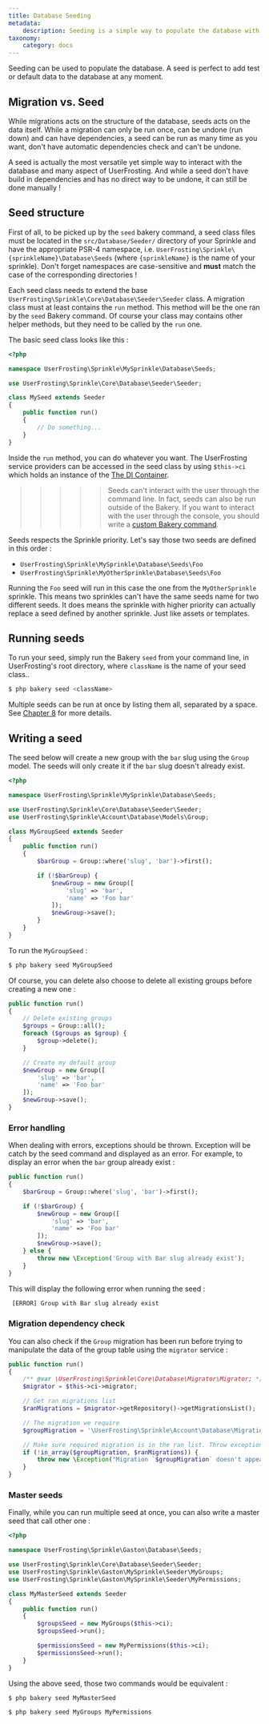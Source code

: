 ```yaml
---
title: Database Seeding
metadata:
    description: Seeding is a simple way to populate the database with default data.
taxonomy:
    category: docs
---
```


Seeding can be used to populate the database. A seed is perfect to add test or default data to the database at any moment.

## Migration vs. Seed

While migrations acts on the structure of the database, seeds acts on the data itself. While a migration can only be run once, can be undone (run down) and can have dependencies, a seed can be run as many time as you want, don't have automatic dependencies check and can't be undone.

A seed is actually the most versatile yet simple way to interact with the database and many aspect of UserFrosting. And while a seed don't have build in dependencies and has no direct way to be undone, it can still be done manually !

## Seed structure

First of all, to be picked up by the `seed` bakery command, a seed class files must be located in the `src/Database/Seeder/` directory of your Sprinkle and have the appropriate PSR-4 namespace, i.e. `UserFrosting\Sprinkle\{sprinkleName}\Database\Seeds` (where `{sprinkleName}` is the name of your sprinkle). Don't forget namespaces are case-sensitive and **must** match the case of the corresponding directories !

Each seed class needs to extend the base `UserFrosting\Sprinkle\Core\Database\Seeder\Seeder` class. A migration class must at least contains the `run` method. This method will be the one ran by the `seed` Bakery command. Of course your class may contains other helper methods, but they need to be called by the `run` one.

The basic seed class looks like this :

```php
<?php

namespace UserFrosting\Sprinkle\MySprinkle\Database\Seeds;

use UserFrosting\Sprinkle\Core\Database\Seeder\Seeder;

class MySeed extends Seeder
{
    public function run()
    {
        // Do something...
    }
}       
```

Inside the `run` method, you can do whatever you want. The UserFrosting service providers can be accessed in the seed class by using `$this->ci` which holds an instance of the [The DI Container](/services/the-di-container).

>>>>> Seeds can't interact with the user through the command line. In fact, seeds can also be run outside of the Bakery. If you want to interact with the user through the console, you should write a [custom Bakery command](/cli/custom-commands).

Seeds respects the Sprinkle priority. Let's say those two seeds are defined in this order :

- `UserFrosting\Sprinkle\MySprinkle\Database\Seeds\Foo`
- `UserFrosting\Sprinkle\MyOtherSprinkle\Database\Seeds\Foo`

Running the `Foo` seed will run in this case the one from the `MyOtherSprinkle` sprinkle. This means two sprinkles can't have the same seeds name for two different seeds. It does means the sprinkle with higher priority can actually replace a seed defined by another sprinkle. Just like assets or templates.

## Running seeds

To run your seed, simply run the Bakery `seed` from your command line, in UserFrosting's root directory, where `className` is the name of your seed class..

```bash
$ php bakery seed <className>
```

Multiple seeds can be run at once by listing them all, separated by a space. See [Chapter 8](/cli/commands) for more details.

## Writing a seed

The seed below will create a new group with the `bar` slug using the `Group` model. The seeds will only create it if the `bar` slug doesn't already exist.

```php
<?php

namespace UserFrosting\Sprinkle\MySprinkle\Database\Seeds;

use UserFrosting\Sprinkle\Core\Database\Seeder\Seeder;
use UserFrosting\Sprinkle\Account\Database\Models\Group;

class MyGroupSeed extends Seeder
{
    public function run()
    {
        $barGroup = Group::where('slug', 'bar')->first();

        if (!$barGroup) {
            $newGroup = new Group([
                'slug' => 'bar',
                'name' => 'Foo bar'
            ]);
            $newGroup->save();
        }
    }
}      
```

To run the `MyGroupSeed` :

```bash
$ php bakery seed MyGroupSeed
```

Of course, you can delete also choose to delete all existing groups before creating a new one :

```php
public function run()
{
    // Delete existing groups
    $groups = Group::all();
    foreach ($groups as $group) {
        $group->delete();
    }

    // Create my default group
    $newGroup = new Group([
        'slug' => 'bar',
        'name' => 'Foo bar'
    ]);
    $newGroup->save();
}
```

### Error handling

When dealing with errors, exceptions should be thrown. Exception will be catch by the seed command and displayed as an error. For example, to display an error when the `bar` group already exist :

```php
public function run()
{
    $barGroup = Group::where('slug', 'bar')->first();

    if (!$barGroup) {
        $newGroup = new Group([
            'slug' => 'bar',
            'name' => 'Foo bar'
        ]);
        $newGroup->save();
    } else {
        throw new \Exception('Group with Bar slug already exist');
    }
}     
```

This will display the following error when running the seed :

```bash
 [ERROR] Group with Bar slug already exist
```

### Migration dependency check

You can also check if the `Group` migration has been run before trying to manipulate the data of the group table using the `migrator` service :

```php
public function run()
{
    /** @var \UserFrosting\Sprinkle\Core\Database\Migrator\Migrator; */
    $migrator = $this->ci->migrator;

    // Get ran migrations list
    $ranMigrations = $migrator->getRepository()->getMigrationsList();

    // The migration we require
    $groupMigration = '\UserFrosting\Sprinkle\Account\Database\Migrations\v400\GroupsTable';

    // Make sure required migration is in the ran list. Throw exception if it isn't.
    if (!in_array($groupMigration, $ranMigrations)) {
        throw new \Exception("Migration `$groupMigration` doesn't appear to have been run!");
    }
}
```

### Master seeds

Finally, while you can run multiple seed at once, you can also write a master seed that call other one :

```php
<?php

namespace UserFrosting\Sprinkle\Gaston\Database\Seeds;

use UserFrosting\Sprinkle\Core\Database\Seeder\Seeder;
use UserFrosting\Sprinkle\Gaston\MySprinkle\Seeder\MyGroups;
use UserFrosting\Sprinkle\Gaston\MySprinkle\Seeder\MyPermissions;

class MyMasterSeed extends Seeder
{
    public function run()
    {
        $groupsSeed = new MyGroups($this->ci);
        $groupsSeed->run();

        $permissionsSeed = new MyPermissions($this->ci);
        $permissionsSeed->run();
    }
}
```

Using the above seed, those two commands would be equivalent :

```bash
$ php bakery seed MyMasterSeed
```

```bash
$ php bakery seed MyGroups MyPermissions
```